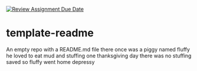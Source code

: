 [![Review Assignment Due Date](https://classroom.github.com/assets/deadline-readme-button-22041afd0340ce965d47ae6ef1cefeee28c7c493a6346c4f15d667ab976d596c.svg)](https://classroom.github.com/a/qbRsKOvJ)
# template-readme
An empty repo with a README.md file
there once was a piggy named fluffy 
he loved to eat mud and stuffing
one thanksgiving day 
there was no stuffing saved
so fluffy went home depressy